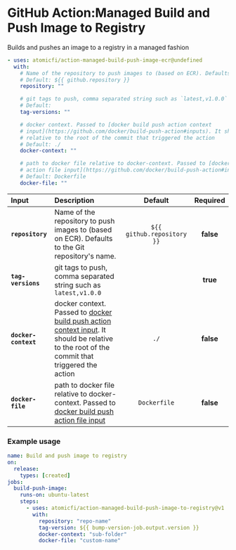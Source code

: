 <!-- start title -->

# GitHub Action:Managed Build and Push Image to Registry

<!-- end title -->
<!-- start description -->

Builds and pushes an image to a registry in a managed fashion

<!-- end description -->
<!-- start contents -->
<!-- end contents -->
<!-- start usage -->

```yaml
- uses: atomicfi/action-managed-build-push-image-ecr@undefined
  with:
    # Name of the repository to push images to (based on ECR). Defaults to the Git repository's name.
    # Default: ${{ github.repository }}
    repository: ""

    # git tags to push, comma separated string such as `latest,v1.0.0`
    # Default:
    tag-versions: ""

    # docker context. Passed to [docker build push action context
    # input](https://github.com/docker/build-push-action#inputs). It should be
    # relative to the root of the commit that triggered the action
    # Default: ./
    docker-context: ""

    # path to docker file relative to docker-context. Passed to [docker build push
    # action file input](https://github.com/docker/build-push-action#inputs)
    # Default: Dockerfile
    docker-file: ""
```

<!-- end usage -->
<!-- start inputs -->

| **Input** | **Description** | **Default** | **Required** |
| :-------------------------------- | :-------------------------------------------------------------------------------------------------------------------------------------------------------------------------------------------------------------- | :-------------------------------------------: | :----------: |
| **`repository`** | Name of the repository to push images to (based on ECR). Defaults to the Git repository's name. | `${{ github.repository }}` | **false** |
| **`tag-versions`** | git tags to push, comma separated string such as `latest,v1.0.0` |  | **true** |
| **`docker-context`** | docker context. Passed to [docker build push action context input](https://github.com/docker/build-push-action#inputs). It should be relative to the root of the commit that triggered the action | `./` | **false** |
| **`docker-file`** | path to docker file relative to docker-context. Passed to [docker build push action file input](https://github.com/docker/build-push-action#inputs) | `Dockerfile` |  **false** |

<!-- end inputs -->
<!-- start outputs -->
<!-- end outputs -->
<!-- start examples -->

### Example usage

```yaml
name: Build and push image to registry
on:
  release:
    types: [created]
jobs:
  build-push-image:
    runs-on: ubuntu-latest
    steps:
      - uses: atomicfi/action-managed-build-push-image-to-registry@v1
        with:
          repository: "repo-name"
          tag-version: ${{ bump-version-job.output.version }}
          docker-context: "sub-folder"
          docker-file: "custom-name"
```

<!-- end examples -->
